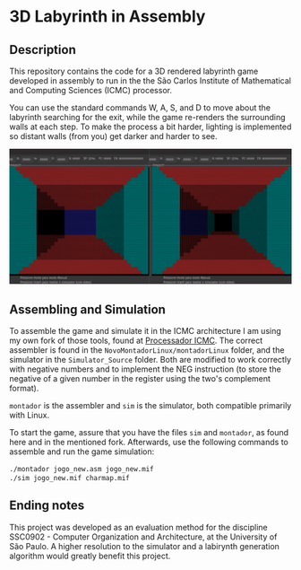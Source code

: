 # 3D Labyrinth in Assembly

## Description

This repository contains the code for a 3D rendered labyrinth game developed in assembly to run in the the São Carlos Institute of Mathematical and Computing Sciences (ICMC) processor.

You can use the standard commands W, A, S, and D to move about the labyrinth searching for the exit, while the game re-renders the surrounding walls at each step. To make the process a bit harder, lighting is implemented so distant walls (from you) get darker and harder to see.

![Two game screens](./image.png)

## Assembling and Simulation

To assemble the game and simulate it in the ICMC architecture I am using my own fork of those tools, found at [Processador ICMC](https://github.com/Guilherme-L-Schmidt/Processador-ICMC/tree/master/Simulator_Source). The correct assembler is found in the `NovoMontadorLinux/montadorLinux` folder, and the simulator in the `Simulator_Source` folder.
Both are modified to work correctly with negative numbers and to implement the NEG instruction (to store the negative of a given number in the register using the two's complement format).

`montador` is the assembler and `sim` is the simulator, both compatible primarily with Linux.

To start the game, assure that you have the files `sim` and `montador`, as found here and in the mentioned fork. Afterwards, use the following commands to assemble and run the game simulation:

```
./montador jogo_new.asm jogo_new.mif
./sim jogo_new.mif charmap.mif
```

## Ending notes

This project was developed as an evaluation method for the discipline SSC0902 - Computer Organization and Architecture, at the University of São Paulo. A higher resolution to the simulator and a labirynth generation algorithm would greatly benefit this project.
